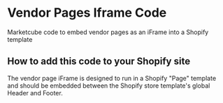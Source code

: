 # Vendor Pages Iframe Code
Marketcube code to embed vendor pages as an iFrame into a Shopify template

## How to add this code to your Shopify site
The vendor page iFrame is designed to run in a Shopify "Page" template and should be embedded between the Shopify store template's global Header and Footer.
